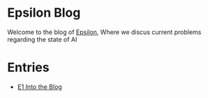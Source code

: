
# Epsilon Blog

Welcome to the blog of [Epsilon](./SUMMARY.md), Where we discus current problems regarding the state of AI


# Entries
- [E1 Into the Blog](./E1.md)
